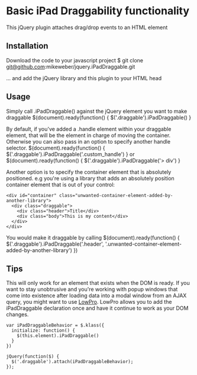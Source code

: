 Basic iPad Draggability functionality
=====================================

This jQuery plugin attaches drag/drop events to an HTML element

Installation
------------
Download the code to your javascript project
    $ git clone git@github.com:mikeweber/jquery.iPadDraggable.git

... and add the jQuery library and this plugin to your HTML head
    <script type="text/javascript" src="https://ajax.googleapis.com/ajax/libs/jquery/1.5.0/jquery.min.js"></script>
    <script type="text/javascript" src="/javascripts/iPadDraggable/jquery.iPadDraggable.js"></script>

Usage
-----
Simply call .iPadDraggable() against the jQuery element you want to make draggable
    $(document).ready(function() { $('.draggable').iPadDraggable() }

By default, if you've added a .handle element within your draggable element, that will be the element in charge of moving
the container. Otherwise you can also pass in an option to specify another handle selector.
    $(document).ready(function() { $('.draggable').iPadDraggable('.custom_handle') }
or
    $(document).ready(function() { $('.draggable').iPadDraggable('> div') }

Another option is to specify the container element that is absolutely positioned. e.g you're using a library
that adds an absolutely position container element that is out of your control:

    <div id="container" class="unwanted-container-element-added-by-another-library">
      <div class="draggable">
        <div class="header">Title</div>
        <div class="body">This is my content</div>
      </div>
    </div>

You would make it draggable by calling
    $(document).ready(function() {
      $('.draggable').iPadDraggable('.header', '.unwanted-container-element-added-by-another-library')
    })

Tips
----
This will only work for an element that exists when the DOM is ready. If you want to stay unobtrusive and you're working with
popup windows that come into existence after loading data into a modal window from an AJAX query, you might want to use
[LowPro](https://github.com/danwrong/low-pro-for-jquery). LowPro allows you to add the iPadDraggable declaration once and
have it continue to work as your DOM changes.

    var iPadDraggableBehavior = $.klass({
      initialize: function() {
        $(this.element).iPadDraggable()
      }
    })

    jQuery(function($) {
      $('.draggable').attach(iPadDraggableBehavior);
    });
